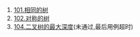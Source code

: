 1. [101.相同的树](https://github.com/Sihan-Tan/-algorithm-learning/blob/master/101.%E5%AF%B9%E7%A7%B0%E4%BA%8C%E5%8F%89%E6%A0%91.js)
2. [102.对称的树](https://github.com/Sihan-Tan/-algorithm-learning/blob/master/101.%E5%AF%B9%E7%A7%B0%E4%BA%8C%E5%8F%89%E6%A0%91.js)
3. [104.二叉树的最大深度](https://github.com/Sihan-Tan/-algorithm-learning/blob/master/104.%E4%BA%8C%E5%8F%89%E6%A0%91%E7%9A%84%E6%9C%80%E5%A4%A7%E6%B7%B1%E5%BA%A6.js)(未通过,最后用例超时)